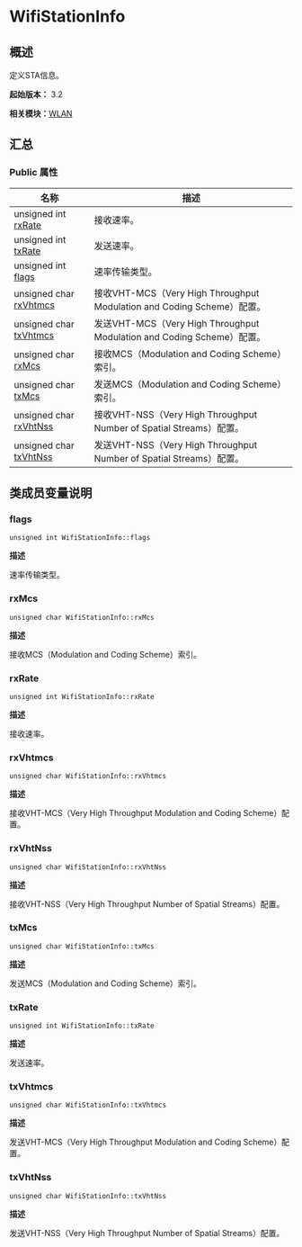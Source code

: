 # WifiStationInfo


## 概述

定义STA信息。

**起始版本：** 3.2

**相关模块：**[WLAN](_w_l_a_n_v11.md)


## 汇总


### Public 属性

| 名称 | 描述 | 
| -------- | -------- |
| unsigned int [rxRate](#rxrate) | 接收速率。  | 
| unsigned int [txRate](#txrate) | 发送速率。  | 
| unsigned int [flags](#flags) | 速率传输类型。  | 
| unsigned char [rxVhtmcs](#rxvhtmcs) | 接收VHT-MCS（Very High Throughput Modulation and Coding Scheme）配置。  | 
| unsigned char [txVhtmcs](#txvhtmcs) | 发送VHT-MCS（Very High Throughput Modulation and Coding Scheme）配置。  | 
| unsigned char [rxMcs](#rxmcs) | 接收MCS（Modulation and Coding Scheme）索引。  | 
| unsigned char [txMcs](#txmcs) | 发送MCS（Modulation and Coding Scheme）索引。  | 
| unsigned char [rxVhtNss](#rxvhtnss) | 接收VHT-NSS（Very High Throughput Number of Spatial Streams）配置。  | 
| unsigned char [txVhtNss](#txvhtnss) | 发送VHT-NSS（Very High Throughput Number of Spatial Streams）配置。  | 


## 类成员变量说明


### flags

```
unsigned int WifiStationInfo::flags
```
**描述**

速率传输类型。


### rxMcs

```
unsigned char WifiStationInfo::rxMcs
```
**描述**

接收MCS（Modulation and Coding Scheme）索引。


### rxRate

```
unsigned int WifiStationInfo::rxRate
```
**描述**

接收速率。


### rxVhtmcs

```
unsigned char WifiStationInfo::rxVhtmcs
```
**描述**

接收VHT-MCS（Very High Throughput Modulation and Coding Scheme）配置。


### rxVhtNss

```
unsigned char WifiStationInfo::rxVhtNss
```
**描述**

接收VHT-NSS（Very High Throughput Number of Spatial Streams）配置。


### txMcs

```
unsigned char WifiStationInfo::txMcs
```
**描述**

发送MCS（Modulation and Coding Scheme）索引。


### txRate

```
unsigned int WifiStationInfo::txRate
```
**描述**

发送速率。


### txVhtmcs

```
unsigned char WifiStationInfo::txVhtmcs
```
**描述**

发送VHT-MCS（Very High Throughput Modulation and Coding Scheme）配置。


### txVhtNss

```
unsigned char WifiStationInfo::txVhtNss
```
**描述**

发送VHT-NSS（Very High Throughput Number of Spatial Streams）配置。
